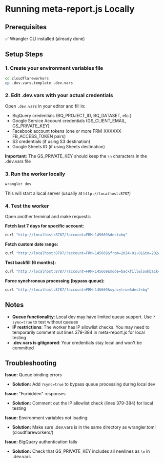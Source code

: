 # Running meta-report.js Locally

## Prerequisites
✅ Wrangler CLI installed (already done)

## Setup Steps

### 1. Create your environment variables file
```bash
cd cloudflareworkers
cp .dev.vars.template .dev.vars
```

### 2. Edit .dev.vars with your actual credentials
Open `.dev.vars` in your editor and fill in:
- BigQuery credentials (BQ_PROJECT_ID, BQ_DATASET, etc.)
- Google Service Account credentials (GS_CLIENT_EMAIL, GS_PRIVATE_KEY)
- Facebook account tokens (one or more FRM-XXXXXX-FB_ACCESS_TOKEN pairs)
- S3 credentials (if using S3 destination)
- Google Sheets ID (if using Sheets destination)

**Important:** The GS_PRIVATE_KEY should keep the `\n` characters in the .dev.vars file

### 3. Run the worker locally
```bash
wrangler dev
```

This will start a local server (usually at `http://localhost:8787`)

### 4. Test the worker

Open another terminal and make requests:

**Fetch last 7 days for specific account:**
```bash
curl "http://localhost:8787/?account=FRM-145669&dest=bq"
```

**Fetch custom date range:**
```bash
curl "http://localhost:8787/?account=FRM-145669&from=2024-01-01&to=2024-01-31&dest=bq"
```

**Test backfill (6 months):**
```bash
curl "http://localhost:8787/?account=FRM-145669&mode=backfill&lookback=6m&dest=bq"
```

**Force synchronous processing (bypass queue):**
```bash
curl "http://localhost:8787/?account=FRM-145669&sync=true&dest=bq"
```

## Notes

- **Queue functionality**: Local dev may have limited queue support. Use `?sync=true` to test without queues
- **IP restrictions**: The worker has IP allowlist checks. You may need to temporarily comment out lines 379-384 in meta-report.js for local testing
- **.dev.vars is gitignored**: Your credentials stay local and won't be committed

## Troubleshooting

**Issue:** Queue binding errors
- **Solution:** Add `?sync=true` to bypass queue processing during local dev

**Issue:** "Forbidden" responses
- **Solution:** Comment out the IP allowlist check (lines 379-384) for local testing

**Issue:** Environment variables not loading
- **Solution:** Make sure .dev.vars is in the same directory as wrangler.toml (cloudflareworkers/)

**Issue:** BigQuery authentication fails
- **Solution:** Check that GS_PRIVATE_KEY includes all newlines as `\n` in .dev.vars

